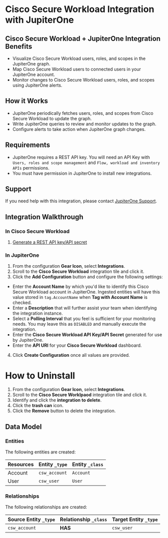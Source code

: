 # Cisco Secure Workload Integration with JupiterOne

## Cisco Secure Workload + JupiterOne Integration Benefits

*   Visualize Cisco Secure Workload users, roles, and scopes in the JupiterOne
    graph.
*   Map Cisco Secure Workload users to connected users in your JupiterOne account.
*   Monitor changes to Cisco Secure Workload users, roles, and scopes using
    JupiterOne alerts.

## How it Works

*   JupiterOne periodically fetches users, roles, and scopes from Cisco Secure
    Workload to update the graph.
*   Write JupiterOne queries to review and monitor updates to the graph.
*   Configure alerts to take action when JupiterOne graph changes.

## Requirements

*   JupiterOne requires a REST API key. You will need an API Key with
    `Users, roles and scope management` and `Flow, workload and inventory APIs`
    permissions.
*   You must have permission in JupiterOne to install new integrations.

## Support

If you need help with this integration, please contact
[JupiterOne Support](https://support.jupiterone.io).

## Integration Walkthrough

### In Cisco Secure Workload

1.  [Generate a REST API key/API secret](https://www.cisco.com/c/en/us/td/docs/security/workload_security/secure_workload/openapi/csw_openapi_pointer.html)

### In JupiterOne

1.  From the configuration **Gear Icon**, select **Integrations**.
2.  Scroll to the **Cisco Secure Workload** integration tile and click it.
3.  Click the **Add Configuration** button and configure the following settings:

*   Enter the **Account Name** by which you'd like to identify this Cisco Secure
    Workload account in JupiterOne. Ingested entities will have this value stored
    in `tag.AccountName` when **Tag with Account Name** is checked.
*   Enter a **Description** that will further assist your team when identifying
    the integration instance.
*   Select a **Polling Interval** that you feel is sufficient for your monitoring
    needs. You may leave this as `DISABLED` and manually execute the integration.
*   Enter the **Cisco Secure Workload API Key/API Secret** generated for use by
    JupiterOne.
*   Enter the **API URI** for your **Cisco Secure Workload** dashboard.

4.  Click **Create Configuration** once all values are provided.

# How to Uninstall

1.  From the configuration **Gear Icon**, select **Integrations**.
2.  Scroll to the **Cisco Secure Worklpaod** integration tile and click it.
3.  Identify and click the **integration to delete**.
4.  Click the **trash can** icon.
5.  Click the **Remove** button to delete the integration.

<!-- {J1_DOCUMENTATION_MARKER_START} -->

<!--
********************************************************************************
NOTE: ALL OF THE FOLLOWING DOCUMENTATION IS GENERATED USING THE
"j1-integration document" COMMAND. DO NOT EDIT BY HAND! PLEASE SEE THE DEVELOPER
DOCUMENTATION FOR USAGE INFORMATION:

https://github.com/JupiterOne/sdk/blob/main/docs/integrations/development.md
********************************************************************************
-->

## Data Model

### Entities

The following entities are created:

| Resources | Entity `_type` | Entity `_class` |
| --------- | -------------- | --------------- |
| Account   | `csw_account`  | `Account`       |
| User      | `csw_user`     | `User`          |

### Relationships

The following relationships are created:

| Source Entity `_type` | Relationship `_class` | Target Entity `_type` |
| --------------------- | --------------------- | --------------------- |
| `csw_account`         | **HAS**               | `csw_user`            |

<!--
********************************************************************************
END OF GENERATED DOCUMENTATION AFTER BELOW MARKER
********************************************************************************
-->

<!-- {J1_DOCUMENTATION_MARKER_END} -->
 
<!--  jupiterOneDocVersion=1-0-1 -->